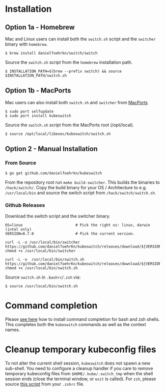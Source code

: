 # Installation
## Option 1a - Homebrew

Mac and Linux users can install both the `switch.sh` script and the `switcher` binary with `homebrew`.
```
$ brew install danielfoehrkn/switch/switch
```

Source the `switch.sh` script from the `homebrew` installation path.
```
$ INSTALLATION_PATH=$(brew --prefix switch) && source $INSTALLATION_PATH/switch.sh
```

## Option 1b - MacPorts

Mac users can also install both `switch.sh` and `switcher` from [MacPorts](https://www.macports.org)
```
$ sudo port selfupdate
$ sudo port install kubeswitch
```

Source the `switch.sh` script from the MacPorts root (/opt/local).
```
$ source /opt/local/libexec/kubeswitch/switch.sh
```

## Option 2 - Manual Installation

### From Source

```
$ go get github.com/danielfoehrkn/kubeswitch
```

From the repository root run `make build-switcher`.
This builds the binaries to `/hack/switch/`.
Copy the build binary for your OS / Architecture to e.g. `/usr/local/bin`
and source the switch script from `/hack/switch/switch.sh`.

### Github Releases

Download the switch script and the switcher binary.
```
OS=linux                        # Pick the right os: linux, darwin (intel only)
VERSION=0.7.0                   # Pick the current version.

curl -L -o /usr/local/bin/switcher https://github.com/danielfoehrKn/kubeswitch/releases/download/${VERSION}/switcher_${OS}_amd64
chmod +x /usr/local/bin/switcher 

curl -L -o  /usr/local/bin/switch.sh https://github.com/danielfoehrKn/kubeswitch/releases/download/${VERSION}/switch.sh
chmod +x /usr/local/bin/switch.sh
```

Source `switch.sh` in `.bashrc`/`.zsh` via:
```
$ source /usr/local/bin/switch.sh
```

# Command completion

Please [see here](command_completion.md) how to install command completion for bash and zsh shells.
This completes both the `kubeswitch` commands as well as the context names.

# Cleanup temporary kubeconfig files

To not alter the current shell session, `kubeswitch` does not spawn a new sub-shell.
You need to configure a cleanup handler if you care to remove temporary kubeconfig files from `$HOME/.kube/.switch_tmp` when the shell session
ends (close the terminal window, or `exit` is called).
For `zsh`, please source [this script](/scripts/cleanup_handler_zsh.sh) from your `.zshrc` file.
